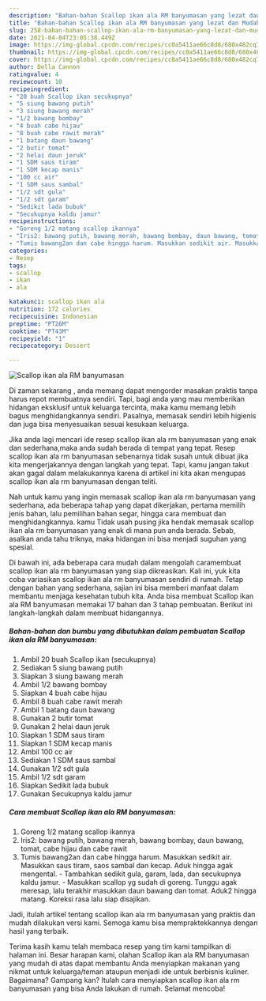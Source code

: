 ```yaml
---
description: "Bahan-bahan Scallop ikan ala RM banyumasan yang lezat dan Mudah Dibuat"
title: "Bahan-bahan Scallop ikan ala RM banyumasan yang lezat dan Mudah Dibuat"
slug: 258-bahan-bahan-scallop-ikan-ala-rm-banyumasan-yang-lezat-dan-mudah-dibuat
date: 2021-04-04T23:05:38.449Z
image: https://img-global.cpcdn.com/recipes/cc0a5411ae66c8d8/680x482cq70/scallop-ikan-ala-rm-banyumasan-foto-resep-utama.jpg
thumbnail: https://img-global.cpcdn.com/recipes/cc0a5411ae66c8d8/680x482cq70/scallop-ikan-ala-rm-banyumasan-foto-resep-utama.jpg
cover: https://img-global.cpcdn.com/recipes/cc0a5411ae66c8d8/680x482cq70/scallop-ikan-ala-rm-banyumasan-foto-resep-utama.jpg
author: Della Cannon
ratingvalue: 4
reviewcount: 10
recipeingredient:
- "20 buah Scallop ikan secukupnya"
- "5 siung bawang putih"
- "3 siung bawang merah"
- "1/2 bawang bombay"
- "4 buah cabe hijau"
- "8 buah cabe rawit merah"
- "1 batang daun bawang"
- "2 butir tomat"
- "2 helai daun jeruk"
- "1 SDM saus tiram"
- "1 SDM kecap manis"
- "100 cc air"
- "1 SDM saus sambal"
- "1/2 sdt gula"
- "1/2 sdt garam"
- "Sedikit lada bubuk"
- "Secukupnya kaldu jamur"
recipeinstructions:
- "Goreng 1/2 matang scallop ikannya"
- "Iris2: bawang putih, bawang merah, bawang bombay, daun bawang, tomat, cabe hijau dan cabe rawit"
- "Tumis bawang2an dan cabe hingga harum. Masukkan sedikit air. Masukkan saus tiram, saos sambal dan kecap. Aduk hingga agak mengental. Tambahkan sedikit gula, garam, lada, dan secukupnya kaldu jamur. Masukkan scallop yg sudah di goreng. Tunggu agak meresap, lalu terakhir masukkan daun bawang dan tomat. Aduk2 hingga matang. Koreksi rasa lalu siap disajikan."
categories:
- Resep
tags:
- scallop
- ikan
- ala

katakunci: scallop ikan ala 
nutrition: 172 calories
recipecuisine: Indonesian
preptime: "PT26M"
cooktime: "PT43M"
recipeyield: "1"
recipecategory: Dessert

---
```



![Scallop ikan ala RM banyumasan](https://img-global.cpcdn.com/recipes/cc0a5411ae66c8d8/680x482cq70/scallop-ikan-ala-rm-banyumasan-foto-resep-utama.jpg)

Di zaman  sekarang , anda memang dapat mengorder masakan praktis tanpa harus repot membuatnya sendiri. Tapi, bagi anda yang mau memberikan hidangan eksklusif untuk keluarga tercinta, maka kamu memang lebih bagus menghidangkannya sendiri. Pasalnya, memasak sendiri lebih higienis dan juga bisa menyesuaikan sesuai kesukaan keluarga.

Jika anda lagi mencari ide resep scallop ikan ala rm banyumasan yang enak dan sederhana,maka anda sudah berada di tempat yang tepat. Resep scallop ikan ala rm banyumasan  sebenarnya tidak susah untuk dibuat jika kita mengerjakannya dengan langkah yang tepat. Tapi, kamu jangan takut akan gagal dalam melakukannya 
karena di artikel ini kita akan mengupas scallop ikan ala rm banyumasan dengan teliti.  



Nah untuk kamu yang ingin memasak scallop ikan ala rm banyumasan yang sederhana, ada beberapa tahap yang dapat dikerjakan, pertama memilih jenis bahan, lalu pemilihan bahan segar, hingga cara membuat dan menghidangkannya. kamu Tidak usah pusing jika hendak memasak scallop ikan ala rm banyumasan yang enak di mana pun anda berada. Sebab, asalkan anda  tahu triknya, maka hidangan ini bisa menjadi suguhan yang spesial.

Di bawah ini, ada beberapa cara mudah dalam mengolah caramembuat scallop ikan ala rm banyumasan yang siap dikreasikan. Kali ini, yuk kita coba variasikan scallop ikan ala rm banyumasan sendiri di rumah. Tetap dengan bahan yang sederhana, sajian ini bisa memberi manfaat dalam membantu menjaga kesehatan tubuh kita. Anda bisa membuat Scallop ikan ala RM banyumasan memakai 17 bahan dan 3 tahap pembuatan. Berikut ini langkah-langkah dalam membuat hidangannya.

<!--inarticleads1-->

##### Bahan-bahan dan bumbu yang dibutuhkan dalam pembuatan Scallop ikan ala RM banyumasan:

1. Ambil 20 buah Scallop ikan (secukupnya)
1. Sediakan 5 siung bawang putih
1. Siapkan 3 siung bawang merah
1. Ambil 1/2 bawang bombay
1. Siapkan 4 buah cabe hijau
1. Ambil 8 buah cabe rawit merah
1. Ambil 1 batang daun bawang
1. Gunakan 2 butir tomat
1. Gunakan 2 helai daun jeruk
1. Siapkan 1 SDM saus tiram
1. Siapkan 1 SDM kecap manis
1. Ambil 100 cc air
1. Sediakan 1 SDM saus sambal
1. Gunakan 1/2 sdt gula
1. Ambil 1/2 sdt garam
1. Siapkan Sedikit lada bubuk
1. Gunakan Secukupnya kaldu jamur




<!--inarticleads2-->

##### Cara membuat Scallop ikan ala RM banyumasan:

1. Goreng 1/2 matang scallop ikannya
1. Iris2: bawang putih, bawang merah, bawang bombay, daun bawang, tomat, cabe hijau dan cabe rawit
1. Tumis bawang2an dan cabe hingga harum. Masukkan sedikit air. Masukkan saus tiram, saos sambal dan kecap. Aduk hingga agak mengental. - Tambahkan sedikit gula, garam, lada, dan secukupnya kaldu jamur. - Masukkan scallop yg sudah di goreng. Tunggu agak meresap, lalu terakhir masukkan daun bawang dan tomat. Aduk2 hingga matang. Koreksi rasa lalu siap disajikan.




Jadi, itulah artikel tentang  scallop ikan ala rm banyumasan  yang praktis dan mudah dilakukan versi kami. Semoga kamu bisa mempraktekkannya dengan hasil yang terbaik. 

Terima kasih kamu telah membaca resep yang tim kami tampilkan di halaman ini. Besar harapan kami, olahan  Scallop ikan ala RM banyumasan yang mudah di atas dapat membantu Anda menyiapkan makanan yang nikmat untuk keluarga/teman ataupun menjadi ide untuk berbisnis kuliner. Bagaimana? Gampang kan? Itulah cara menyiapkan scallop ikan ala rm banyumasan yang bisa Anda lakukan di rumah. Selamat mencoba!


